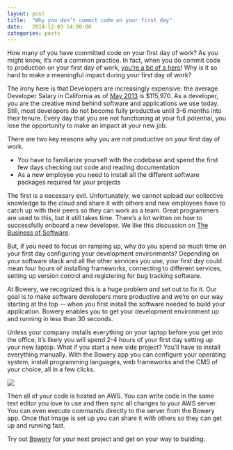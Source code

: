 ```yaml
---
layout: post
title:  "Why you don’t commit code on your first day"
date:   2014-12-03 14:00:00
categories: posts
---
```


How many of you have committed code on your first day of work? As you might know, it’s not a common practice. In fact, when you do commit code to production on your first day of work, [you’re a bit of a hero](http://www.bignerdranch.com/blog/deploy-code-your-first-day/)! Why is it so hard to make a meaningful impact during your first day of work? 

The irony here is that Developers are increasingly expensive: the average Developer Salary in California as of [May 2013](http://www.bls.gov/oes/current/oes172061.htm#st) is $115,970. As a developer, you are the creative mind behind software and applications we use today. Still, most developers do not become fully productive until 3-6 months into their tenure. Every day that you are not functioning at your full potential, you lose the opportunity to make an impact at your new job. 

There are two key reasons why you are not productive on your first day of work. 

* You have to familiarize yourself with the codebase and spend the first few days checking out code and reading documentation
* As a new employee you need to install all the different software packages required for your projects 

The first is a necessary evil. Unfortunately, we cannot upload our collective knowledge to the cloud and share it with others and new employees have to catch up with their peers so they can work as a team. Great programmers are used to this, but it still takes time. There’s a lot written on how to successfully onboard a new developer. We like this discussion on [The Business of Software](http://discuss.joelonsoftware.com/default.asp?biz.5.384006.19). 

But, if you need to focus on ramping up, why do you spend so much time on your first day configuring your development environments? Depending on your software stack and all the other services you use, your first day could mean four hours of installing frameworks, connecting to different services, setting up version control and registering for bug tracking software. 

At Bowery, we recognized this is a huge problem and set out to fix it. Our goal is to make software developers more productive and we’re on our way starting at the top -- when you first install the software needed to build your application. Bowery enables you to get your development environment up and running in less than 30 seconds. 

Unless your company installs everything on your laptop before you get into the office, it’s likely you will spend 2-4 hours of your first day setting up your new laptop. What if you start a new side project? You’ll have to install everything manually. With the Bowery app you can configure your operating system, install programming languages, web frameworks and the CMS of your choice, all in a few clicks. 

<img src =”http://bowery.io/static/images-screen.png” align = “center”>

Then all of your code is hosted on AWS. You can write code in the same text editor you love to use and then sync all changes to your AWS server. You can even execute commands directly to the server from the Bowery app. Once that image is set up you can share it with others so they can get up and running fast.

Try out [Bowery](bowery.io/start) for your next project and get on your way to building. 
